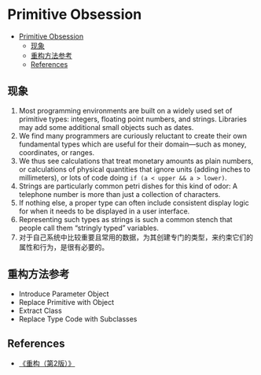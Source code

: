 # Primitive Obsession


<!-- TOC -->

- [Primitive Obsession](#primitive-obsession)
    - [现象](#现象)
    - [重构方法参考](#重构方法参考)
    - [References](#references)

<!-- /TOC -->


## 现象
1. Most programming environments are built on a widely used set of primitive types: integers, floating point numbers, and strings. Libraries may add some additional small objects such as dates. 
2. We find many programmers are curiously reluctant to create their own fundamental types which are useful for their domain—such as money, coordinates, or ranges. 
3. We thus see calculations that treat monetary amounts as plain numbers, or calculations of physical quantities that ignore units (adding inches to millimeters), or lots of code doing `if (a < upper && a > lower)`.
4. Strings are particularly common petri dishes for this kind of odor: A telephone number is more than just a collection of characters. 
5. If nothing else, a proper type can often include consistent display logic for when it needs to be displayed in a user interface. 
6. Representing such types as strings is such a common stench that people call them “stringly typed” variables.
7. 对于自己系统中比较重要且常用的数据，为其创建专门的类型，来约束它们的属性和行为，是很有必要的。


## 重构方法参考
* Introduce Parameter Object
* Replace Primitive with Object
* Extract Class
* Replace Type Code with Subclasses


## References
* [《重构（第2版）》](https://book.douban.com/subject/33400354/)
